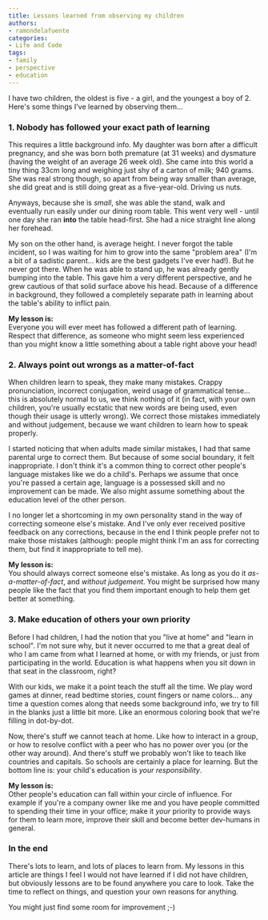 ```yaml
---
title: Lessons learned from observing my children
authors:
- ramondelafuente
categories:
- Life and Code
tags:
- family
- perspective
- education
---
```


I have two children, the oldest is five - a girl, and the youngest a boy of 2. Here's some things I've learned
by observing them...

### 1. Nobody has followed your exact path of learning

This requires a little background info. My daughter was born after a difficult pregnancy, and she was born both
premature (at 31 weeks) and dysmature (having the weight of an average 26 week old). She came into this world a tiny
thing 33cm long and weighing just shy of a carton of milk; 940 grams. She was real strong though, so apart from being
way smaller than average, she did great and is still doing great as a five-year-old. Driving us nuts.

Anyways, because she is _small_, she was able the stand, walk and eventually run easily under our dining room table.
This went very well - until one day she ran **into** the table head-first. She had a nice straight line along her
forehead.

My son on the other hand, is average height. I never forgot the table incident, so I was waiting for him to grow into
the same "problem area" (I'm a bit of a sadistic parent... kids are the best gadgets I've ever had!). But he
never got there. When he was able to stand up, he was already gently bumping into the table. This gave him a very
different perspective, and he grew cautious of that solid surface above his head. Because of a difference in
background, they followed a completely separate path in learning about the table's ability to inflict pain.

**My lesson is:**<br>
Everyone you will ever meet has followed a different path of learning. Respect that difference, as someone who might
seem less experienced than you might know a little something about a table right above your head!

### 2. Always point out wrongs as a matter-of-fact

When children learn to speak, they make many mistakes. Crappy pronunciation, incorrect conjugation, weird usage of
grammatical tense... this is absolutely normal to us, we think nothing of it (in fact, with your own children,
you're usually ecstatic that new words are being used, even though their usage is utterly wrong).
We correct those mistakes immediately and without judgement, because we want children to learn how to speak properly.

I started noticing that when adults made similar mistakes, I had that same parental urge to correct them. But
because of some social boundary, it felt inappropriate. I don't think it's a common thing to correct other people's
language mistakes like we do a child's. Perhaps we assume that once you're passed a certain age, language is
a possessed skill and no improvement can be made. We also might assume something about the education level of the other
person.

I no longer let a shortcoming in my own personality stand in the way of correcting someone else's mistake. And I've
only ever received positive feedback on any corrections, because in the end I think people prefer not to make those
mistakes (although: people might think I'm an ass for correcting them, but find it inappropriate to tell me).

**My lesson is:**<br>
You should always correct someone else's mistake. As long as you do it _as-a-matter-of-fact_, and
_without judgement_. You might be surprised how many people like the fact that you find them important enough
to help them get better at something.

### 3. Make education of others your own priority

Before I had children, I had the notion that you "live at home" and "learn in school". I'm not sure why, but it never
occurred to me that a great deal of who I am came from what I learned at home, or with my friends, or just from
participating in the world. Education is what happens when you sit down in that seat in the classroom, right?

With our kids, we make it a point teach the stuff all the time. We play word games at dinner, read bedtime stories,
count fingers or name colors... any time a question comes along that needs some background info, we try to fill in the
blanks just a little bit more. Like an enormous coloring book that we're filling in dot-by-dot.

Now, there's stuff we cannot teach at home. Like how to interact in a group, or how to resolve conflict with a peer
who has no power over you (or the other way around). And there's stuff we probably won't like to teach like countries
and capitals. So schools are certainly a place for learning. But the bottom line is: your child's education is
_your responsibility_.

**My lesson is:**<br>
Other people's education can fall within your circle of influence. For example if you're a company owner like me and
you have people committed to spending their time in your office; make it _your_ priority to provide ways for them to
learn more, improve their skill and become better dev-humans in general.

### In the end

There's lots to learn, and lots of places to learn from. My lessons in this article are things I feel I would not have
learned if I did not have children, but obviously lessons are to be found anywhere you care to look. Take the time to
reflect on things, and question your own reasons for anything.

You might just find some room for improvement ;-)
